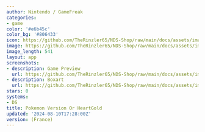 ```yaml
---
author: Nintendo / GameFreak
categories:
- game
color: '#e6b45c'
color_bg: '#806433'
icon: https://github.com/TheRinzler65/NDS-Shop/raw/main/docs/assets/images/icons/pokemongold.png
image: https://github.com/TheRinzler65/NDS-Shop/raw/main/docs/assets/images/icons/pokemongold.png
image_length: 541
layout: app
screenshots:
- description: Game Preview
  url: https://github.com/TheRinzler65/NDS-Shop/raw/main/docs/assets/images/screenshots/pokemongold/pokemongold.png
- description: Boxart
  url: https://github.com/TheRinzler65/NDS-Shop/raw/main/docs/assets/images/boxart/PokemonVersion%20Or%20HeartGold%20(France)%20%5Bb%5D.nds.png
stars: 0
systems:
- DS
title: Pokemon Version Or HeartGold
updated: '2024-08-10T17:28:00Z'
version: (France)
---
```

